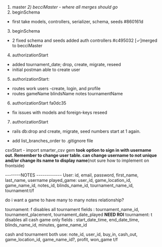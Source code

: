1) master
*2) becciMaster - where all merges should go*
2) beginSchema
 - first take models, controllers, serializer, schema, seeds #860161d
3) beginSchema
 - 2 fixed schema and seeds added auth controllers #c495032
 [✓]merged to becciMaster
4) authorizationStart
 - added tournament_date; drop, create, migrate, reseed
 - initial postman able to create user
5) authorizationStart:
 - routes work users -create, login, and profile
 - routes gameName blindsName notes tournamentName
 6) authorizationStart fa0dc35
 - fix issues with models and foreign-keys reseed
 7) authorizationStart
 - rails db:drop and create, migrate, seed numbers start at 1 again.

 - add list_branches_order to .gitignore file

csvStart - import smarter_csv gem
**took option to sign in with username out. Remember to change user table. can change username to not unique and/or change its name to display name**(not sure how to implement on frontside)

--------NOTES -------------
User: id, email, password, first_name, last_name, username
played_game: user_id, game_location_id, game_name_id, notes_id, blinds_name_id, tournament_name_id, tournament:t/f

do i want a game to have many to many notes relationship?

tournament: f disables all tournament fields :
  tournament_name_id,
  tournament_placement,
  tournament_date_played
  **NEED ROI**
tournament: t disables all cash game only fields :
  start_date_time,
  end_date_time,
  blinds_name_id,
  minutes,
  game_name_id

cash and tournament both use:
  note_id,
  user_id,
  buy_in,
  cash_out,
  game_location_id,
  game_name_id?,
  profit,
  won_game t/f

